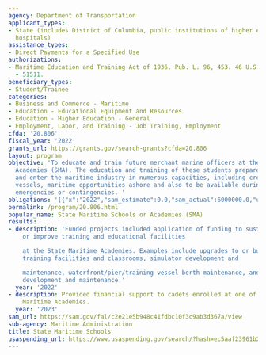 ```yaml
---
agency: Department of Transportation
applicant_types:
- State (includes District of Columbia, public institutions of higher education and
  hospitals)
assistance_types:
- Direct Payments for a Specified Use
authorizations:
- Maritime Education and Training Act of 1936. Pub. L. 96, 453. 46 U.S.C. &sect; 51501
  - 51511.
beneficiary_types:
- Student/Trainee
categories:
- Business and Commerce - Maritime
- Education - Educational Equipment and Resources
- Education - Higher Education - General
- Employment, Labor, and Training - Job Training, Employment
cfda: '20.806'
fiscal_year: '2022'
grants_url: https://grants.gov/search-grants?cfda=20.806
layout: program
objective: 'To educate and train future merchant marine officers at the State Maritime
  Academies (SMA). The education and training of these students prepares them to graduate
  and enter the maritime industry in numerous capacities, including crewing merchant
  vessels, maritime opportunities ashore and also to be available during national
  emergencies or contingencies. '
obligations: '[{"x":"2022","sam_estimate":0.0,"sam_actual":6000000.0,"usa_spending_actual":10645611.61},{"x":"2023","sam_estimate":6000000.0,"sam_actual":0.0,"usa_spending_actual":25349186.37},{"x":"2024","sam_estimate":6000000.0,"sam_actual":0.0,"usa_spending_actual":29252693.35}]'
permalink: /program/20.806.html
popular_name: State Maritime Schools or Academies (SMA)
results:
- description: 'Funded projects included application of funding to sustain, maintain
    or improve training and educational facilities

    at the State Maritime Academies. Examples include upgrades to or building new
    training facilities and classrooms, simulator development and

    maintenance, waterfront/pier/training vessel berth maintenance, and infrastructure
    development and maintenance.'
  year: '2022'
- description: Provided financial support to cadets enrolled at one of the six State
    Maritime Academies.
  year: '2023'
sam_url: https://sam.gov/fal/c2e21e5b948c41fdbc10f3c9ab3d367a/view
sub-agency: Maritime Administration
title: State Maritime Schools
usaspending_url: https://www.usaspending.gov/search/?hash=ec5aaf23961b24337ebc9bd24312d9c2
---
```

